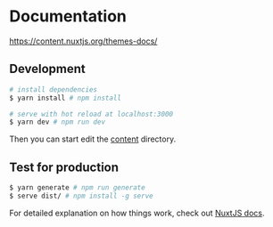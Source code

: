 # Documentation

https://content.nuxtjs.org/themes-docs/

## Development

```bash
# install dependencies
$ yarn install # npm install

# serve with hot reload at localhost:3000
$ yarn dev # npm run dev
```

Then you can start edit the [content](./content) directory.

## Test for production

```bash
$ yarn generate # npm run generate
$ serve dist/ # npm install -g serve
```

For detailed explanation on how things work, check out [NuxtJS docs](https://nuxtjs.org).
